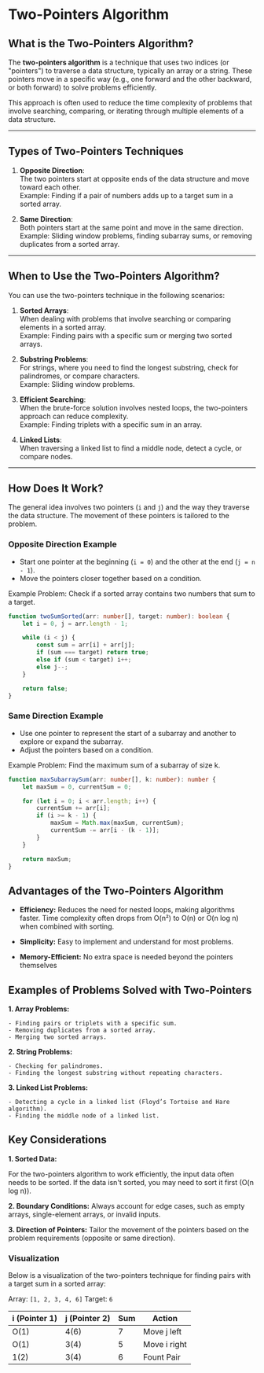 # Two-Pointers Algorithm

## What is the Two-Pointers Algorithm?

The **two-pointers algorithm** is a technique that uses two indices (or "pointers") to traverse a data structure, typically an array or a string. These pointers move in a specific way (e.g., one forward and the other backward, or both forward) to solve problems efficiently. 

This approach is often used to reduce the time complexity of problems that involve searching, comparing, or iterating through multiple elements of a data structure.

---

## Types of Two-Pointers Techniques

1. **Opposite Direction**:  
   The two pointers start at opposite ends of the data structure and move toward each other.  
   Example: Finding if a pair of numbers adds up to a target sum in a sorted array.

2. **Same Direction**:  
   Both pointers start at the same point and move in the same direction.  
   Example: Sliding window problems, finding subarray sums, or removing duplicates from a sorted array.

---

## When to Use the Two-Pointers Algorithm?

You can use the two-pointers technique in the following scenarios:

1. **Sorted Arrays**:  
   When dealing with problems that involve searching or comparing elements in a sorted array.  
   Example: Finding pairs with a specific sum or merging two sorted arrays.

2. **Substring Problems**:  
   For strings, where you need to find the longest substring, check for palindromes, or compare characters.  
   Example: Sliding window problems.

3. **Efficient Searching**:  
   When the brute-force solution involves nested loops, the two-pointers approach can reduce complexity.  
   Example: Finding triplets with a specific sum in an array.

4. **Linked Lists**:  
   When traversing a linked list to find a middle node, detect a cycle, or compare nodes.

---

## How Does It Work?

The general idea involves two pointers (`i` and `j`) and the way they traverse the data structure. The movement of these pointers is tailored to the problem.

### Opposite Direction Example

- Start one pointer at the beginning (`i = 0`) and the other at the end (`j = n - 1`).
- Move the pointers closer together based on a condition.

Example Problem: Check if a sorted array contains two numbers that sum to a target.

```typescript
function twoSumSorted(arr: number[], target: number): boolean {
    let i = 0, j = arr.length - 1;

    while (i < j) {
        const sum = arr[i] + arr[j];
        if (sum === target) return true;
        else if (sum < target) i++;
        else j--;
    }

    return false;
}
```

### Same Direction Example

- Use one pointer to represent the start of a subarray and another to explore or expand the subarray.
- Adjust the pointers based on a condition.

Example Problem: Find the maximum sum of a subarray of size k.

``` typescript
function maxSubarraySum(arr: number[], k: number): number {
    let maxSum = 0, currentSum = 0;

    for (let i = 0; i < arr.length; i++) {
        currentSum += arr[i];
        if (i >= k - 1) {
            maxSum = Math.max(maxSum, currentSum);
            currentSum -= arr[i - (k - 1)];
        }
    }

    return maxSum;
}
```

## Advantages of the Two-Pointers Algorithm

- **Efficiency:**
Reduces the need for nested loops, making algorithms faster.
Time complexity often drops from O(n²) to O(n) or O(n log n) when combined with sorting.

- **Simplicity:**
Easy to implement and understand for most problems.

- **Memory-Efficient:**
No extra space is needed beyond the pointers themselves

## Examples of Problems Solved with Two-Pointers

**1. Array Problems:**

    - Finding pairs or triplets with a specific sum.
    - Removing duplicates from a sorted array.
    - Merging two sorted arrays.
   
**2. String Problems:**

    - Checking for palindromes.
    - Finding the longest substring without repeating characters.

**3. Linked List Problems:**

    - Detecting a cycle in a linked list (Floyd’s Tortoise and Hare algorithm).
    - Finding the middle node of a linked list.


## Key Considerations

__1. Sorted Data:__
 
 For the two-pointers algorithm to work efficiently, the input data often needs to be sorted. If the data isn't sorted, you may need to sort it first (O(n log n)).

__2. Boundary Conditions:__
Always account for edge cases, such as empty arrays, single-element arrays, or invalid inputs.

__3. Direction of Pointers:__
Tailor the movement of the pointers based on the problem requirements (opposite or same direction).

### Visualization
Below is a visualization of the two-pointers technique for finding pairs with a target sum in a sorted array:

Array: ```[1, 2, 3, 4, 6]```
Target: ```6```

| i (Pointer 1) | j (Pointer 2) | Sum    | Action |
| -----------   | -----------   | ------ | ----------- |
| O(1)          | 4(6)          | 7      | Move j left |
| O(1)          | 3(4)          | 5      | Move i right|
| 1(2)          | 3(4)          | 6      | Fount Pair  |